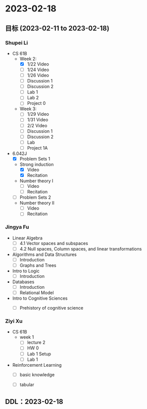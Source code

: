 # 2023-02-18
## 目标 (2023-02-11 to 2023-02-18)
### Shupei Li
- CS 61B
    - Week 2: 
        - [x] 1/22 Video
        - [ ] 1/24 Video
        - [ ] 1/26 Video
        - [ ] Discussion 1
        - [ ] Discussion 2
        - [ ] Lab 1
        - [ ] Lab 2
        - [ ] Project 0
    - Week 3: 
        - [ ] 1/29 Video
        - [ ] 1/31 Video
        - [ ] 2/2 Video
        - [ ] Discussion 1
        - [ ] Discussion 2
        - [ ] Lab 
        - [ ] Project 1A

- 6.042J
    - [x] Problem Sets 1
    - Strong induction
        - [x] Video
        - [x] Recitation
    - Number theory I
        - [ ] Video
        - [ ] Recitation
    - [ ] Problem Sets 2
    - Number theory II 	 
        - [ ] Video
        - [ ] Recitation
  
### Jingya Fu
- Linear Algebra
    - [ ] 4.1 Vector spaces and subspaces
    - [ ] 4.2 Null spaces, Column spaces, and linear transformations
- Algorithms and Data Structures
    - [ ] Introduction
    - [ ] Graphs and Trees
- Intro to Logic
    - [ ] Introduction
- Databases
    - [ ] Introduction
    - [ ] Relational Model
- Intro to Cognitive Sciences
    - [ ] Prehistory of cognitive science


### Ziyi Xu
- CS 61B
    - week 1
        - [ ] lecture 2 
        - [ ] HW 0 
        - [ ] Lab 1 Setup
        - [ ] Lab 1
 - Reinforcement Learning
    - [ ] basic knowledge
    - [ ] tabular


## DDL：2023-02-18
